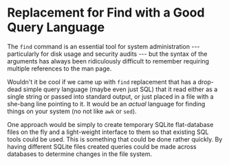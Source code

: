 # Replacement for Find with a Good Query Language

The `find` command is an essential tool for system administration ---
particularly for disk usage and security audits --- but the syntax of
the arguments has always been ridiculously difficult to remember
requiring multiple references to the man page.

Wouldn't it be cool if we came up with `find` replacement that has a
drop-dead simple query language (maybe even just SQL) that it read
either as a single string or passed into standard output, or just placed
in a file with a she-bang line pointing to it. It would be an *actual*
language for finding things on your system (no not like `awk` or `sed`).

One approach would be simply to create temporary SQLite flat-database
files on the fly and a light-weight interface to them so that existing
SQL tools could be used. This is something that could be done rather
quickly. By having different SQLite files created queries could be made
across databases to determine changes in the file system.


